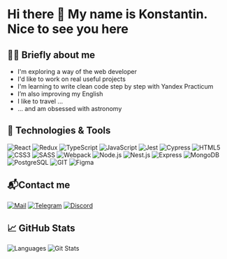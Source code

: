 <!--<div id="header" align="center">
  <h1>Hi there 👋</h1>
  <img src="https://media.giphy.com/media/C02IVLBtctk76/giphy.gif" width="400"/>
<div id="badges">
  <a href="https://t.me/grav1211">
    <img src="https://img.shields.io/badge/Telegram-29aaec?style=for-the-badge&logo=telegram&logoColor=white" alt="telegram Badge"/>
  </a>
  <a href="mailto:gravekon@gmail.com">
    <img src="https://img.shields.io/badge/GMAIL-ea4335?style=for-the-badge&logo=GMAIL&logoColor=white" alt="GMAIL Badge"/>
  </a>
  <a href="https://discordapp.com/users/vvkonstantin">
    <img src="https://img.shields.io/badge/DISCORD-5865f2?style=for-the-badge&logo=DISCORD&logoColor=white" alt="Discord Badge"/>
  </a>
</div>
  <img src="https://komarev.com/ghpvc/?username=your-github-username&style=flat-square&color=blue" alt=""/>
  </div>
-->
# Hi there 👋 My name is Konstantin. Nice to see you here
## 👨‍💻 Briefly about me
- I'm exploring a way of the web developer
- I'd like to work on real useful projects
- I'm learning to write clean code step by step with Yandex Practicum
- I’m also improving my English
- I like to travel ...
- ... and am obsessed with astronomy
## 🔧 Technologies & Tools
![React](https://img.shields.io/badge/-React-333?style=flat&logo=React)
![Redux](https://img.shields.io/badge/-Redux-333?style=flat&logo=Redux)
![TypeScript](https://img.shields.io/badge/-TypeScript-333?&logo=TypeScript)
![JavaScript](https://img.shields.io/badge/-JavaScript-333?&logo=JavaScript)
![Jest](https://img.shields.io/badge/-Jest-333?&logo=Jest)
![Cypress](https://img.shields.io/badge/-Cypress-333?&logo=Cypress)
![HTML5](https://img.shields.io/badge/-HTML5-333?&logo=HTML5)
![CSS3](https://img.shields.io/badge/-CSS3-333?&logo=CSS3)
![SASS](https://img.shields.io/badge/-SASS-333?&logo=SASS)
![Webpack](https://img.shields.io/badge/-Webpack-333?&logo=Webpack)
![Node.js](https://img.shields.io/badge/-Node.js-333?&logo=Node.js)
![Nest.js](https://img.shields.io/badge/-Nest.js-333?&logo=Nestjs)
![Express](https://img.shields.io/badge/-Express-333?&logo=Express)
![MongoDB](https://img.shields.io/badge/-MongoDB-333?&logo=MongoDB)
![PostgreSQL](https://img.shields.io/badge/-PostgreSQL-333?&logo=PostgreSQL)
![GIT](https://img.shields.io/badge/-GIT-333?&logo=GIT)
![Figma](https://img.shields.io/badge/-Figma-333?&logo=Figma)

## 📬Contact me
[![Mail](https://img.shields.io/badge/-Gmail-ea4335?style=flat&logo=Gmail&logoColor=white)](mailto:gravekon@gmail.com)
[![Telegram](https://img.shields.io/badge/-Telegram-29aaec?style=flat&logo=Telegram&logoColor=white)](https://t.me/grav1211)
[![Discord](https://img.shields.io/badge/-Discord-5865f2?style=flat&logo=Discord&logoColor=white)](https://discordapp.com/users/vvkonstantin)

## &#x1f4c8; GitHub Stats
![Languages](https://github-readme-stats.vercel.app/api/top-langs/?username=vvkonstantin&hide=java,html,tex&title_color=ffffff&text_color=c9cacc&icon_color=2bbc8a&bg_color=333&langs_count=3)
![Git Stats](https://github-readme-stats.vercel.app/api?username=vvkonstantin&show_icons=true&line_height=27&count_private=true&title_color=ffffff&text_color=c9cacc&icon_color=2bbc8a&bg_color=333)
